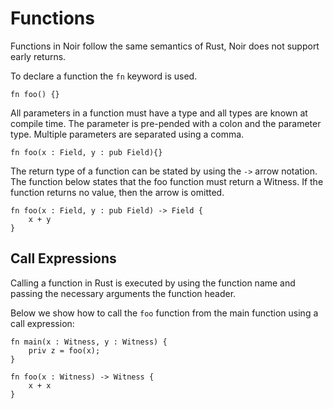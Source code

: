 # Functions

Functions in Noir follow the same semantics of Rust, Noir does not support early returns.


To declare a function the `fn` keyword is used.

```rust,noplaypen 
fn foo() {}
```

All parameters in a function must have a type and all types are known at compile time. The parameter is pre-pended with a colon and the parameter type. Multiple parameters are separated using a comma. 

```rust,noplaypen 
fn foo(x : Field, y : pub Field){}
```

The return type of a function can be stated by using the `->` arrow notation. The function below states that the foo function must return a Witness. If the function returns no value, then the arrow is omitted.

```rust,noplaypen 
fn foo(x : Field, y : pub Field) -> Field {
    x + y
}
```

## Call Expressions

Calling a function in Rust is executed by using the function name and passing the necessary arguments the function header.

Below we show how to call the `foo` function from the main function using a call expression:

```rust,noplaypen
fn main(x : Witness, y : Witness) {
    priv z = foo(x);
}

fn foo(x : Witness) -> Witness {
    x + x
}
```